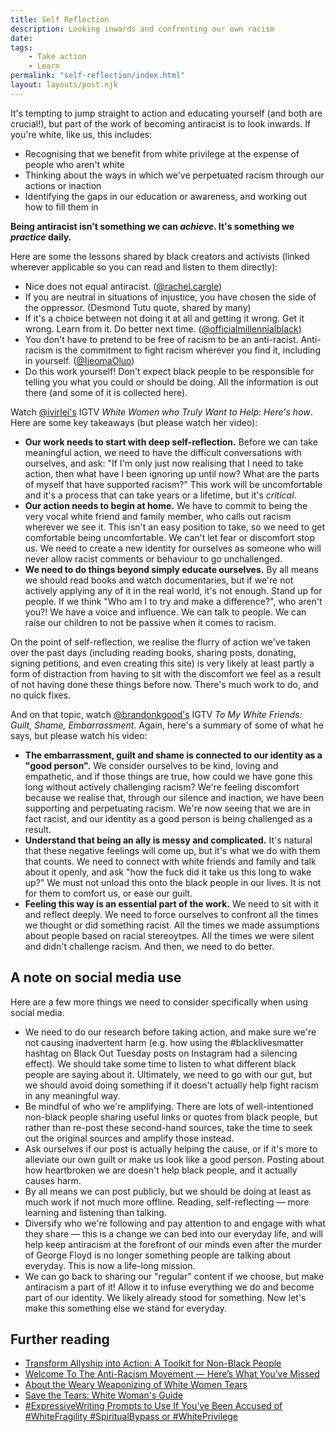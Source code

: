 ```yaml
---
title: Self Reflection
description: Looking inwards and confronting our own racism
date:
tags:
    - Take action
    - Learn
permalink: "self-reflection/index.html"
layout: layouts/post.njk
---
```



It's tempting to jump straight to action and educating yourself (and both are crucial!), but part of the work of becoming antiracist is to look inwards. If you're white, like us, this includes:

- Recognising that we benefit from white privilege at the expense of people who aren't white
- Thinking about the ways in which we've perpetuated racism through our actions or inaction
- Identifying the gaps in our education or awareness, and working out how to fill them in

**Being antiracist isn't something we can *achieve*. It's something we *practice* daily.** 

Here are some the lessons shared by black creators and activists (linked wherever applicable so you can read and listen to them directly):

- Nice does not equal antiracist. ([@rachel.cargle](https://www.instagram.com/rachel.cargle/))
- If you are neutral in situations of injustice, you have chosen the side of the oppressor. (Desmond Tutu quote, shared by many) 
- If it's a choice between not doing it at all and getting it wrong. Get it wrong. Learn from it. Do better next time. ([@officialmillennialblack](https://www.instagram.com/officialmillennialblack/))
- You don't have to pretend to be free of racism to be an anti-racist. Anti-racism is the commitment to fight racism wherever you find it, including in yourself. ([@IjeomaOluo](https://twitter.com/ijeomaoluo/status/1150565193832943617?lang=en))
- Do this work yourself! Don't expect black people to be responsible for telling you what you could or should be doing. All the information is out there (and some of it is collected here).

Watch [@ivirlei's](https://www.instagram.com/ivirlei/) IGTV *White Women who Truly Want to Help: Here's how*. Here are some key takeaways (but please watch her video):

- **Our work needs to start with deep self-reflection.** Before we can take meaningful action, we need to have the difficult conversations with ourselves, and ask: "If I'm only just now realising that I need to take action, then what have I been ignoring up until now? What are the parts of myself that have supported racism?" This work will be uncomfortable and it's a process that can take years or a lifetime, but it's *critical*. 
- **Our action needs to begin at home.** We have to commit to being the very vocal white friend and family member, who calls out racism wherever we see it. This isn't an easy position to take, so we need to get comfortable being uncomfortable. We can't let fear or discomfort stop us. We need to create a new identity for ourselves as someone who will never allow racist comments or behaviour to go unchallenged. 
- **We need to do things beyond simply educate ourselves.** By all means we should read books and watch documentaries, but if we're not actively applying any of it in the real world, it's not enough. Stand up for people. If we think "Who am I to try and make a difference?", who aren't you?! We have a voice and influence. We can talk to people. We can raise our children to not be passive when it comes to racism.

On the point of self-reflection, we realise the flurry of action we've taken over the past days (including reading books, sharing posts, donating, signing petitions, and even creating this site) is very likely at least partly a form of distraction from having to sit with the discomfort we feel as a result of not having done these things before now. There's much work to do, and no quick fixes. 

And on that topic, watch [@brandonkgood's](https://www.instagram.com/brandonkgood/) IGTV *To My White Friends: Guilt, Shame, Embarrassment*. Again, here's a summary of some of what he says, but please watch his video: 

- **The embarrassment, guilt and shame is connected to our identity as a "good person".** We consider ourselves to be kind, loving and empathetic, and if those things are true, how could we have gone this long without actively challenging racism? We're feeling discomfort because we realise that, through our silence and inaction, we have been supporting and perpetuating racism. We're now seeing that we are in fact racist, and our identity as a good person is being challenged as a result.
- **Understand that being an ally is messy and complicated.** It's natural that these negative feelings will come up, but it's what we do with them that counts. We need to connect with white friends and family and talk about it openly, and ask "how the fuck did it take us this long to wake up?" We must not unload this onto the black people in our lives. It is not for them to comfort us, or ease our guilt.
- **Feeling this way is an essential part of the work.** We need to sit with it and reflect deeply. We need to force ourselves to confront all the times we thought or did something racist. All the times we made assumptions about people based on racial stereoytpes. All the times we were silent and didn't challenge racism. And then, we need to do better.

## A note on social media use

Here are a few more things we need to consider specifically when using social media.

- We need to do our research before taking action, and make sure we're not causing inadvertent harm (e.g. how using the #blacklivesmatter hashtag on Black Out Tuesday posts on Instagram had a silencing effect). We should take some time to listen to what different black people are saying about it. Ultimately, we need to go with our gut, but we should avoid doing something if it doesn't actually help fight racism in any meaningful way.
- Be mindful of who we're amplifying. There are lots of well-intentioned non-black people sharing useful links or quotes from black people, but rather than re-post these second-hand sources, take the time to seek out the original sources and amplify those instead.
- Ask ourselves if our post is actually helping the cause, or if it's more to alleviate our own guilt or make us look like a good person. Posting about how heartbroken we are doesn't help black people, and it actually causes harm.
- By all means we can post publicly, but we should be doing at least as much work if not much more offline. Reading, self-reflecting — more learning and listening than talking.
- Diversify who we're following and pay attention to and engage with what they share — this is a change we can bed into our everyday life, and will help keep antiracism at the forefront of our minds even after the murder of George Floyd is no longer something people are talking about everyday. This is now a life-long mission.
- We can go back to sharing our "regular" content if we choose, but make antiracism a part of it! Allow it to infuse everything we do and become part of our identity. We likely already stood for something. Now let's make this something else we stand for everyday.

## Further reading

- [Transform Allyship into Action: A Toolkit for Non-Black People](https://www.instagram.com/p/CA09srxF1Fg/)
- [Welcome To The Anti-Racism Movement — Here’s What You’ve Missed](https://medium.com/the-establishment/welcome-to-the-anti-racism-movement-heres-what-you-ve-missed-711089cb7d34)
- [About the Weary Weaponizing of White Women Tears](https://www.awesomelyluvvie.com/2018/04/weaponizing-white-women-tears.html)
- [Save the Tears: White Woman's Guide](https://tatianamac.com/posts/save-the-tears/)
- [#ExpressiveWriting Prompts to Use If You’ve Been Accused of #WhiteFragility #SpiritualBypass or #WhitePrivilege](http://leesareneehall.com/expressivewriting-prompts-to-use-if-youve-been-accused-of-whitefragility-spiritualbypass-or-whiteprivilege/)
